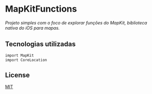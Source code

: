 # MapKitFunctions
###### Projeto simples com o foco de explorar funções do MapKit, biblioteca nativa do iOS para mapas.

## Tecnologias utilizadas 

```bash
import MapKit
import CoreLocation
```
## License
[MIT](https://choosealicense.com/licenses/mit/)
